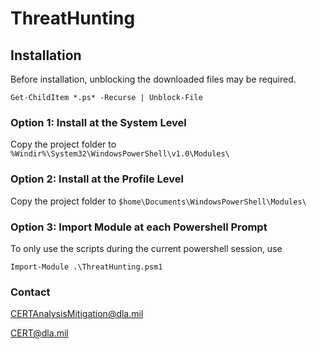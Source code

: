 # ThreatHunting

## Installation

Before installation, unblocking the downloaded files may be required.

`Get-ChildItem *.ps* -Recurse | Unblock-File`

### Option 1: Install at the System Level
Copy the project folder to `%Windir%\System32\WindowsPowerShell\v1.0\Modules\`

### Option 2: Install at the Profile Level
Copy the project folder to `$home\Documents\WindowsPowerShell\Modules\`

### Option 3: Import Module at each Powershell Prompt
To only use the scripts during the current powershell session, use

`Import-Module .\ThreatHunting.psm1`

### Contact
CERTAnalysisMitigation@dla.mil

CERT@dla.mil
